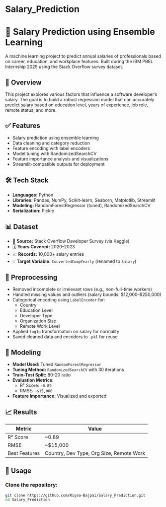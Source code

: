 # Salary_Prediction
# 💼 Salary Prediction using Ensemble Learning

A machine learning project to predict annual salaries of professionals based on career, education, and workplace features. Built during the IBM PBEL Internship 2025 using the Stack Overflow survey dataset.

## 🧠 Overview

This project explores various factors that influence a software developer’s salary. The goal is to build a robust regression model that can accurately predict salary based on education level, years of experience, job role, remote status, and more.

## ✅ Features

- Salary prediction using ensemble learning
- Data cleaning and category reduction
- Feature encoding with label encoders
- Model tuning with RandomizedSearchCV
- Feature importance analysis and visualizations
- Streamlit-compatible outputs for deployment

## 🛠️ Tech Stack

- **Languages:** Python
- **Libraries:** Pandas, NumPy, Scikit-learn, Seaborn, Matplotlib, Streamlit
- **Modeling:** RandomForestRegressor (tuned), RandomizedSearchCV
- **Serialization:** Pickle

## 📊 Dataset

- 📌 **Source:** Stack Overflow Developer Survey (via Kaggle)
- 🗓 **Years Covered:** 2020–2023
- 📈 **Records:** 10,000+ salary entries
- 💡 **Target Variable:** `ConvertedCompYearly` (renamed to `Salary`)

## 🧹 Preprocessing

- Removed incomplete or irrelevant rows (e.g., non-full-time workers)
- Handled missing values and outliers (salary bounds: \$12,000–\$250,000)
- Categorical encoding using `LabelEncoder` for:
  - Country
  - Education Level
  - Developer Type
  - Organization Size
  - Remote Work Level
- Applied `log1p` transformation on salary for normality
- Saved cleaned data and encoders to `.pkl` for reuse

## 🤖 Modeling

- **Model Used:** Tuned `RandomForestRegressor`
- **Tuning Method:** `RandomizedSearchCV` with 30 iterations
- **Train-Test Split:** 80-20 ratio
- **Evaluation Metrics:**
  - R² Score: `~0.89`
  - RMSE: `~$15,000`
- **Feature Importance:** Visualized and exported

## 📈 Results

| Metric   | Value     |
|----------|-----------|
| R² Score | ~0.89     |
| RMSE     | ~$15,000  |
| Best Features | Country, Dev Type, Org Size, Remote Work |

## 🚀 Usage

### Clone the repository:
```bash
git clone https://github.com/Riyaa-Bajpai/Salary_Prediction.git
cd Salary_Prediction

